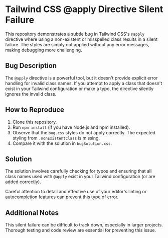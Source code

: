 # Tailwind CSS @apply Directive Silent Failure

This repository demonstrates a subtle bug in Tailwind CSS's `@apply` directive where using a non-existent or misspelled class results in a silent failure.  The styles are simply not applied without any error messages, making debugging more challenging.

## Bug Description
The `@apply` directive is a powerful tool, but it doesn't provide explicit error handling for invalid class names. If you attempt to apply a class that doesn't exist in your Tailwind configuration or make a typo, the directive silently ignores the invalid class.

## How to Reproduce
1. Clone this repository.
2. Run `npm install` (if you have Node.js and npm installed).
3. Observe that the `bug.css` styles do not apply correctly. The expected styling from `.nonExistentClass` is missing.
4. Compare it with the solution in `bugSolution.css`.

## Solution
The solution involves carefully checking for typos and ensuring that all class names used with `@apply` exist in your Tailwind configuration (or are added correctly).

Careful attention to detail and effective use of your editor's linting or autocompletion features can prevent this type of error.

## Additional Notes
This silent failure can be difficult to track down, especially in larger projects.  Thorough testing and code review are essential for preventing this issue.